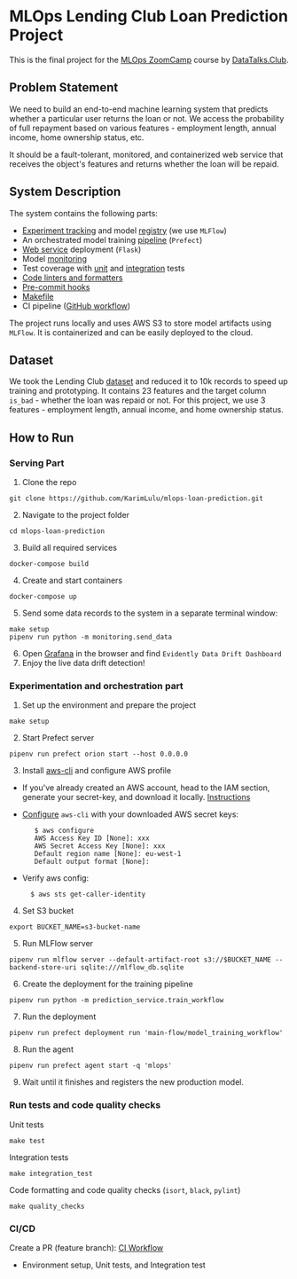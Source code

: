 # MLOps Lending Club Loan Prediction Project

This is the final project for the [MLOps ZoomCamp](https://github.com/DataTalksClub/mlops-zoomcamp) course  by [DataTalks.Club](https://datatalks.club/).  

## Problem Statement

We need to build an end-to-end machine learning system that predicts whether a particular user returns the loan or not. 
We access the probability of full repayment based on various features - employment length, annual income, home ownership status, etc. 

It should be a fault-tolerant, monitored, and containerized web service that receives the object's features and returns whether the loan will be repaid.

## System Description
The system contains the following parts:
* [Experiment tracking](./prediction_service/train_workflow.py) and model [registry](./prediction_service/model_service.py) (we use `MLFlow`)
* An orchestrated model training [pipeline](./prediction_service/train_workflow.py) (`Prefect`)
* [Web service](./prediction_service/service.py) deployment (`Flask`)
* Model [monitoring](./evidently_service)
* Test coverage with [unit](./tests) and [integration](./integration_test) tests
* [Code linters and formatters](pyproject.toml)
* [Pre-commit hooks](.pre-commit-config.yaml)
* [Makefile](./Makefile)
* CI pipeline ([GitHub workflow](https://github.com/KarimLulu/mlops-loan-prediction/actions))


The project runs locally and uses AWS S3 to store model artifacts using `MLFlow`. It is containerized and can be easily deployed to the cloud.


## Dataset
We took the Lending Club [dataset](https://www.kaggle.com/datasets/wordsforthewise/lending-club) and reduced it to 10k records to speed up training and prototyping.
It contains 23 features and the target column `is_bad` - whether the loan was repaid or not. For this project, we use 3 features - employment length, annual income, and home ownership status.

## How to Run

### Serving Part

1. Clone the repo
```
git clone https://github.com/KarimLulu/mlops-loan-prediction.git
```
2. Navigate to the project folder
```
cd mlops-loan-prediction
```

3.  Build all required services
```
docker-compose build
```
4. Create and start containers
```
docker-compose up
```
5. Send some data records to the system in a separate terminal window:
```
make setup
pipenv run python -m monitoring.send_data
```
6. Open [Grafana](http://127.0.0.1:3000/) in the browser and find `Evidently Data Drift Dashboard`
7. Enjoy the live data drift detection!

### Experimentation and orchestration part

1. Set up the environment and prepare the project
```
make setup
```
2. Start Prefect server
```
pipenv run prefect orion start --host 0.0.0.0
```
3. Install [aws-cli](https://docs.aws.amazon.com/cli/latest/userguide/getting-started-install.html) and configure AWS profile

  * If you've already created an AWS account, head to the IAM section, generate your secret-key, and download it locally. 
  [Instructions](https://docs.aws.amazon.com/cli/latest/userguide/getting-started-prereqs.html)

  * [Configure](https://docs.aws.amazon.com/cli/latest/userguide/getting-started-quickstart.html) `aws-cli` with your downloaded AWS secret keys:
      ```shell
         $ aws configure
         AWS Access Key ID [None]: xxx
         AWS Secret Access Key [None]: xxx
         Default region name [None]: eu-west-1
         Default output format [None]:
      ```

  * Verify aws config:
      ```shell
        $ aws sts get-caller-identity
      ```
4. Set S3 bucket
```
export BUCKET_NAME=s3-bucket-name
```
5. Run MLFlow server
```
pipenv run mlflow server --default-artifact-root s3://$BUCKET_NAME --backend-store-uri sqlite:///mlflow_db.sqlite
```
6. Create the deployment for the training pipeline
```
pipenv run python -m prediction_service.train_workflow
```
7. Run the deployment
```
pipenv run prefect deployment run 'main-flow/model_training_workflow'
```
8. Run the agent
```
pipenv run prefect agent start -q 'mlops'
```
9. Wait until it finishes and registers the new production model.


### Run tests and code quality checks

Unit tests
```
make test
```

Integration tests
```
make integration_test
```

Code formatting and code quality checks (`isort`, `black`, `pylint`)
```
make quality_checks
```

### CI/CD
Create a PR (feature branch): [CI Workflow](.github/workflows/cd-tests.yaml)
* Environment setup, Unit tests, and Integration test
